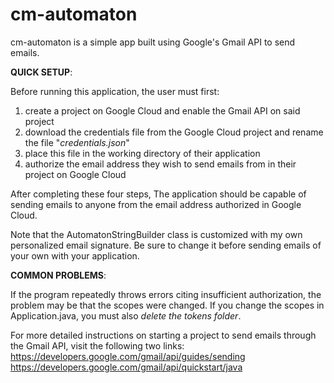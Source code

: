 # cm-automaton
cm-automaton is a simple app built using Google's Gmail API to send emails.

**QUICK SETUP**:

Before running this application, the user must first:

1. create a project on Google Cloud and enable the Gmail API on said project
2. download the credentials file from the Google Cloud project and rename the file "*credentials.json*"
3. place this file in the working directory of their application
4. authorize the email address they wish to send emails from in their project on Google Cloud

After completing these four steps, The application should be capable of sending emails to anyone from the email address authorized in Google Cloud.

Note that the AutomatonStringBuilder class is customized with my own personalized email signature. Be sure to change it before sending emails of your own with your application.

**COMMON PROBLEMS**:

If the program repeatedly throws errors citing insufficient authorization, the problem may be that the scopes were changed. If you change the scopes in Application.java, you must also *delete the tokens folder*.

For more detailed instructions on starting a project to send emails through the Gmail API, visit the following two links:
https://developers.google.com/gmail/api/guides/sending
https://developers.google.com/gmail/api/quickstart/java

